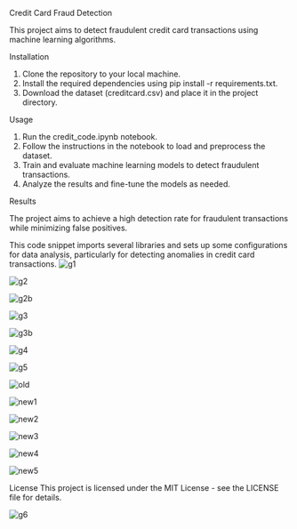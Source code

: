 Credit Card Fraud Detection 

This project aims to detect fraudulent credit card transactions using machine learning algorithms.

Installation
1. Clone the repository to your local machine.
2. Install the required dependencies using pip install -r requirements.txt.
3. Download the dataset (creditcard.csv) and place it in the project directory.

Usage
1. Run the credit_code.ipynb notebook.
2. Follow the instructions in the notebook to load and preprocess the dataset.
3. Train and evaluate machine learning models to detect fraudulent transactions.
4. Analyze the results and fine-tune the models as needed.

Results

The project aims to achieve a high detection rate for fraudulent transactions while minimizing false positives. 


This code snippet imports several libraries and sets up some configurations for data analysis, particularly for detecting anomalies in credit card transactions.
![g1](https://github.com/2BWeru/Credit-card-Fraud/assets/86661774/90457a74-cd02-4931-980a-117a7dda0b2a)


![g2](https://github.com/2BWeru/Credit-card-Fraud/assets/86661774/b30b5a40-c2b6-45e3-983e-05cbe22ab682)


![g2b](https://github.com/2BWeru/Credit-card-Fraud/assets/86661774/4ae3b4e5-7ccf-4e98-9fcc-33adeecae906)

![g3](https://github.com/2BWeru/Credit-card-Fraud/assets/86661774/56dbd68e-c33f-4ba9-a851-6d1364217423)

![g3b](https://github.com/2BWeru/Credit-card-Fraud/assets/86661774/0238ec6e-60b3-41d8-9077-d1e81de93ccd)

![g4](https://github.com/2BWeru/Credit-card-Fraud/assets/86661774/2a540039-dd34-4255-b5b6-213de546d824)

![g5](https://github.com/2BWeru/Credit-card-Fraud/assets/86661774/ecfbd302-e6c9-4ba0-b323-fb061f333d07)

![old](https://github.com/2BWeru/Credit-card-Fraud/assets/86661774/7e352d6d-3d94-4832-bb81-58d9ceb795aa)

![new1](https://github.com/2BWeru/Credit-card-Fraud/assets/86661774/f9af2d82-cb83-4354-b0d6-2795b0ca3b0d)

![new2](https://github.com/2BWeru/Credit-card-Fraud/assets/86661774/ee2adf44-c7b9-43df-ba7d-92c116bc5f9e)

![new3](https://github.com/2BWeru/Credit-card-Fraud/assets/86661774/f39e6948-aa1b-4b59-ab9d-7bff53f7f3c0)

![new4](https://github.com/2BWeru/Credit-card-Fraud/assets/86661774/3d99203d-ff29-42c8-8c85-3d112c557892)

![new5](https://github.com/2BWeru/Credit-card-Fraud/assets/86661774/d80d01fd-2153-43eb-9da8-fd8649c4e444)








License
This project is licensed under the MIT License - see the LICENSE file for details.


![g6](https://github.com/2BWeru/Credit-card-Fraud/assets/86661774/81d36588-6c93-43b1-bbae-456953ebfd07)
